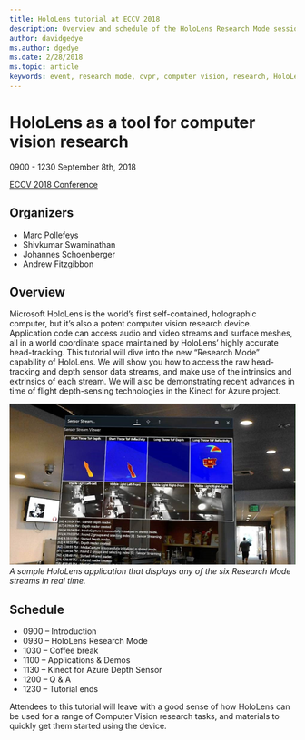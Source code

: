 ```yaml
---
title: HoloLens tutorial at ECCV 2018
description: Overview and schedule of the HoloLens Research Mode session, to be delivered at the ECCV Conference on September 8th, 2018.
author: davidgedye
ms.author: dgedye
ms.date: 2/28/2018
ms.topic: article
keywords: event, research mode, cvpr, computer vision, research, HoloLens
---
```


# HoloLens as a tool for computer vision research
0900 - 1230 September 8th, 2018

[ECCV 2018 Conference](https://eccv2018.org)

## Organizers
* Marc Pollefeys
* Shivkumar Swaminathan
* Johannes Schoenberger
* Andrew Fitzgibbon

## Overview
Microsoft HoloLens is the world’s first self-contained, holographic computer, but it’s also a potent computer vision research device.
Application code can access audio and video streams and surface meshes, all in a world coordinate space maintained by HoloLens’
highly accurate head-tracking. This tutorial will dive into the new “Research Mode” capability of HoloLens.
We will show you how to access the raw head-tracking and depth sensor data streams, and make use of the intrinsics and
extrinsics of each stream.  We will also be demonstrating recent advances in time of flight depth-sensing technologies in the Kinect for Azure project.

![Sample application for viewing Research Mode sensor streams](../develop/platform-capabilities-and-apis/images/sensor-stream-viewer.jpg)
*A sample HoloLens application that displays any of the six Research Mode streams in real time.*

## Schedule
* 0900 – Introduction
* 0930 – HoloLens Research Mode
* 1030 – Coffee break
* 1100 – Applications & Demos
* 1130 – Kinect for Azure Depth Sensor
* 1200 – Q & A
* 1230 – Tutorial ends

Attendees to this tutorial will leave with a good sense of how HoloLens can be used for a range of Computer Vision research tasks, and materials to quickly get them started using the device.
